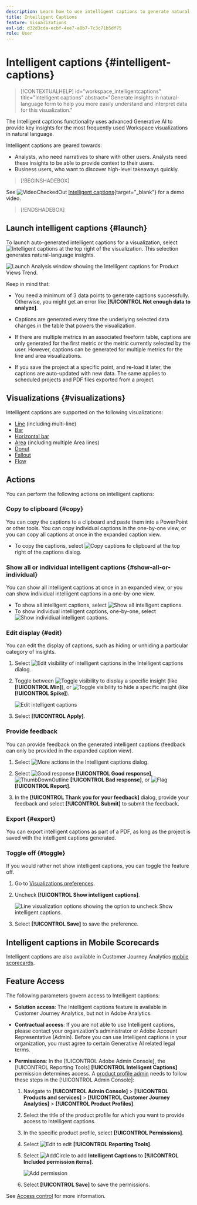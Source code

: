 ```yaml
---
description: Learn how to use intelligent captions to generate natural-language insights to surface trends within visualizations.
title: Intelligent Captions
feature: Visualizations
exl-id: d32d3cda-ecbf-4ee7-a8b7-7c3c71b5df75
role: User
---
```

# Intelligent captions {#intelligent-captions}

>[!CONTEXTUALHELP]
>id="workspace_intelligentcaptions"
>title="Intelligent captions"
>abstract="Generate insights in natural-language form to help you more easily understand and interpret data for this visualization."

 
The Intelligent captions functionality uses advanced Generative AI to provide key insights for the most frequently used Workspace visualizations in natural language. 

Intelligent captions are geared towards:

* Analysts, who need narratives to share with other users. Analysts need these insights to be able to provide context to their users.
* Business users, who want to discover high-level takeaways quickly.

>[!BEGINSHADEBOX]

See ![VideoCheckedOut](/help/assets/icons/VideoCheckedOut.svg) [Intelligent captions](https://video.tv.adobe.com/v/3420131/?quality=12&learn=on){target="_blank"} for a demo video.

>[!ENDSHADEBOX]


## Launch intelligent captions {#launch}

To launch auto-generated intelligent captions for a visualization, select ![Intelligent captions](/help/assets/icons/AI.svg) at the top right of the visualization. This selection generates natural-language insights. 

![Launch Analysis window showing the Intelligent captions for Product Views Trend. ](assets/intelligent-captions.gif)


Keep in mind that:

* You need a minimum of 3 data points to generate captions successfully. Otherwise, you might get an error like **[!UICONTROL Not enough data to analyze]**.

* Captions are generated every time the underlying selected data changes in the table that powers the visualization. 

* If there are multiple metrics in an associated freeform table, captions are only generated for the first metric or the metric currently selected by the user. However, captions can be generated for multiple metrics for the line and area visualizations. 

* If you save the project at a specific point, and re-load it later, the captions are auto-updated with new data. The same applies to scheduled projects and PDF files exported from a project.


## Visualizations {#visualizations}

Intelligent captions are supported on the following visualizations:

* [Line](line.md) (including multi-line)
* [Bar](bar.md)
* [Horizontal bar](horizontal-bar.md)
* [Area](area.md) (including multiple Area lines)
* [Donut](donut.md)
* [Fallout](fallout/fallout-flow.md)
* [Flow](c-flow/flow.md)

<!--
Here is an example of what intelligent captions could look like:

![Intelligent captions for Line visualization including Seasonality, Min, Max, Spike, and Decline.](assets/captions.png)
-->

## Actions

You can perform the following actions on intelligent captions:

### Copy to clipboard {#copy}

You can copy the captions to a clipboard and paste them into a PowerPoint or other tools. You can copy individual captions in the one-by-one view, or you can copy all captions at once in the expanded caption view. 

* To copy the captions, select ![Copy captions to clipboard](/help/assets/icons/Copy.svg) at the top right of the captions dialog.

### Show all or individual intelligent captions  {#show-all-or-individual}

You can show all intelligent captions at once in an expanded view, or you can show individual inteliigent captions in a one-by-one view. 

* To show all intelligent captions, select ![Show all intelligent captions](/help/assets/icons/Maximize.svg). 
* To show individual intelligent captions, one-by-one, select ![Show individiual intelligent captions](/help/assets/icons/Minimize.svg).

### Edit display {#edit}

You can edit the display of captions, such as hiding or unhiding a particular category of insights. 

1. Select ![Edit visibility of intelligent captions](/help/assets/icons/EditInLight.svg) in the Intelligent captions dialog.

1. Toggle between ![Toggle visibility](/help/assets/icons/Visibility.svg) to display a specific insight (like **[!UICONTROL Min]**), or ![Toggle visibility](/help/assets/icons/VisibilityOff.svg) to hide a specific insight (like **[!UICONTROL Spike]**).

   ![Edit intelligent captions](assets/edit-intelligent-captions.png)

1. Select **[!UICONTROL Apply]**.


### Provide feedback

You can provide feedback on the generated intelligent captions (feedback can only be provided in the expanded caption view).

1. Select ![More actions](/help/assets/icons/More.svg) in the Intelligent captions dialog.

1. Select ![Good response](/help/assets/icons/ThumbUpOutline.svg) **[!UICONTROL Good response]**, ![ThumbDownOutline](/help/assets/icons/ThumbDownOutline.svg) **[!UICONTROL Bad response]**, or ![Flag](/help/assets/icons/Flag.svg) **[!UICONTROL Report]**.

1. In the **[!UICONTROL Thank you for your feedback]** dialog, provide your feedback and select **[!UICONTROL Submit]** to submit the feedback.

### Export {#export}

You can export intelligent captions as part of a PDF, as long as the project is saved with the intelligent captions generated.

### Toggle off {#toggle}

If you would rather not show intelligent captions, you can toggle the feature off. 

1. Go to [Visualizations preferences](/help/analysis-workspace/user-preferences.md#visualizations-preferences).
1. Uncheck **[!UICONTROL Show intelligent captions]**.

   ![Line visualization options showing the option to uncheck Show intelligent captions.](assets/toggle-captions.png)

1. Select **[!UICONTROL Save]** to save the preference.


## Intelligent captions in Mobile Scorecards

Intelligent captions are also available in Customer Journey Analytics [mobile scorecards](https://experienceleague.adobe.com/en/docs/analytics-platform/using/cja-dashboards/manage-scorecard#captions).

## Feature Access

The following parameters govern access to Intelligent captions:

* **Solution access**: The Intelligent captions feature is available in Customer Journey Analytics, but not in Adobe Analytics.

* **Contractual access**: If you are not able to use Intelligent captions, please contact your organization's administrator or Adobe Account Representative (Admin). Before you can use Intelligent captions in your organization, you must agree to certain Generative AI related legal terms.

* **Permissions**: In the [!UICONTROL Adobe Admin Console], the [!UICONTROL Reporting Tools] **[!UICONTROL Intelligent Captions]** permission determines access. A [product profile admin](https://helpx.adobe.com/enterprise/using/manage-product-profiles.html) needs to follow these steps in the [!UICONTROL Admin Console]:
   1. Navigate to **[!UICONTROL Admin Console]** > **[!UICONTROL Products and services]** > **[!UICONTROL Customer Journey Analytics]** > **[!UICONTROL Product Profiles]**.
   1. Select the title of the product profile for which you want to provide access to Intelligent captions.
   1. In the specific product profile, select **[!UICONTROL Permissions]**.
   1. Select ![Edit](/help/assets/icons/Edit.svg) to edit **[!UICONTROL Reporting Tools]**.
   1. Select ![AddCircle](/help/assets/icons/AddCircle.svg) to add **Intelligent Captions** to **[!UICONTROL Included permission items]**.

      ![Add permission](./assets/intelligent-captions-permissions.png)

   1. Select **[!UICONTROL Save]** to save the permissions.

See [Access control](/help/technotes/access-control.md#access-control) for more information.
